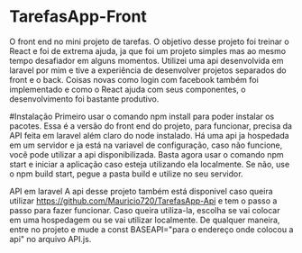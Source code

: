 # TarefasApp-Front

O front end no mini projeto de tarefas. O objetivo desse projeto foi treinar o React e foi de extrema ajuda, ja que foi um projeto simples mas ao mesmo tempo desafiador em alguns momentos. Utilizei uma api desenvolvida em laravel por mim e tive a experiência de desenvolver projetos separados do front e o back. Coisas novas como login com facebook também foi implementado e como o React ajuda com seus componentes, o desenvolvimento foi bastante produtivo.

#Instalação
  Primeiro usar o comando npm install para poder instalar os pacotes. Essa é a versão do front end do projeto, para funcionar, precisa da API feita em laravel além claro do node instalado. Há uma api ja hospedada em um servidor e ja está na  variavel de configuração, caso não funcione, você pode utilizar a api disponibilizada.
Basta agora usar o comando npm start e iniciar a aplicação caso esteja utilizando ela localmente. Se não, use o npm build start, pegue a pasta build e utilize no seu servidor.
  
API em laravel
A api desse projeto também está disponivel caso queira utilizar https://github.com/Mauricio720/TarefasApp-Api e tem o passo a passo para fazer funcionar. Caso queira utiliza-la, escolha se vai colocar em uma hospedagem ou se vai utilizar localmente. De qualquer maneira, entre no projeto e mude a const BASEAPI="para o endereço onde colocou a api" no arquivo API.js.

